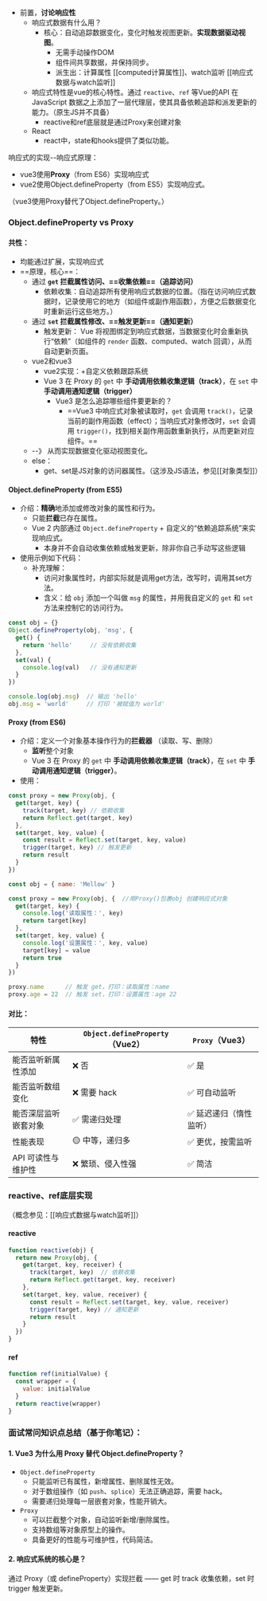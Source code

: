 - 前置，**讨论响应性**
	- 响应式数据有什么用？
		- 核心：自动追踪数据变化，变化时触发视图更新。**实现数据驱动视图**。
			- 无需手动操作DOM
			- 组件间共享数据，并保持同步。
			- 派生出：计算属性 [[computed计算属性]]、watch监听 [[响应式数据与watch监听]]
	- 响应式特性是vue的核心特性。通过 `reactive`、`ref` 等Vue的API 在 JavaScript 数据之上添加了一层代理层，使其具备依赖追踪和派发更新的能力。（原生JS并不具备）
		- reactive和ref底层就是通过Proxy来创建对象
	- React
		- react中，state和hooks提供了类似功能。

响应式的实现--响应式原理：
- vue3使用**Proxy**（from ES6）实现响应式
- vue2使用Object.defineProperty（from ES5）实现响应式。

（vue3使用Proxy替代了Object.defineProperty。）

### Object.defineProperty vs Proxy

#### 共性：
- 均能通过扩展，实现响应式
- ==原理，核心==：
	- 通过 **`get` 拦截属性访问、==收集依赖==（追踪访问）**
		- 依赖收集：自动追踪所有使用响应式数据的位置。（指在访问响应式数据时，记录使用它的地方（如组件或副作用函数），方便之后数据变化时重新运行这些地方。）
	- 通过 **`set` 拦截属性修改、==触发更新==（通知更新）**
		- 触发更新： Vue 将视图绑定到响应式数据，当数据变化时会重新执行“依赖”（如组件的 `render` 函数、computed、watch 回调），从而自动更新页面。
	- vue2和vue3
		- vue2实现：+自定义依赖跟踪系统
		- Vue 3 在 Proxy 的 `get` 中 **手动调用依赖收集逻辑（track）**，在 `set` 中 **手动调用通知逻辑（trigger）**
			- Vue3 是怎么追踪哪些组件要更新的？
				- ==Vue3 中响应式对象被读取时，`get` 会调用 `track()`，记录当前的副作用函数（effect）；当响应式对象修改时，`set` 会调用 `trigger()`，找到相关副作用函数重新执行，从而更新对应组件。==
	- --》 从而实现数据变化驱动视图变化。
	- else：
		- get、set是JS对象的访问器属性。（这涉及JS语法，参见[[对象类型]]）
#### Object.defineProperty (from ES5)
- 介绍：**精确**地添加或修改对象的属性和行为。
	- 只能**拦截**已存在属性。
	- Vue 2 内部通过 `Object.defineProperty` + 自定义的“依赖追踪系统”来实现响应式。
		- 本身并不会自动收集依赖或触发更新，除非你自己手动写这些逻辑
- 使用示例如下代码：
	- 补充理解：
		- 访问对象属性时，内部实际就是调用get方法，改写时，调用其set方法。
		- 含义：给 `obj` 添加一个叫做 `msg` 的属性，并用我自定义的 `get` 和 `set` 方法来控制它的访问行为。
```js
const obj = {}
Object.defineProperty(obj, 'msg', {
  get() {
    return 'hello'     // 没有依赖收集
  },
  set(val) {
    console.log(val)   // 没有通知更新
  }
})

console.log(obj.msg)  // 输出 'hello'
obj.msg = 'world'     // 打印 '被赋值为 world'
```

#### Proxy (from ES6)
- 介绍：定义一个对象基本操作行为的**拦截器** （读取、写、删除）
	- **监听**整个对象
	- Vue 3 在 Proxy 的 `get` 中 **手动调用依赖收集逻辑（track）**，在 `set` 中 **手动调用通知逻辑（trigger）**。
- 使用：
```js
const proxy = new Proxy(obj, {
  get(target, key) {
    track(target, key) // 依赖收集
    return Reflect.get(target, key)
  },
  set(target, key, value) {
    const result = Reflect.set(target, key, value)
    trigger(target, key) // 触发更新
    return result
  }
})

const obj = { name: 'Mellow' }

const proxy = new Proxy(obj, {  //用Proxy()包裹obj 创建响应式对象
  get(target, key) {
    console.log('读取属性：', key)
    return target[key]
  },
  set(target, key, value) {
    console.log('设置属性：', key, value)
    target[key] = value
    return true
  }
})

proxy.name      // 触发 get，打印：读取属性：name
proxy.age = 22  // 触发 set，打印：设置属性：age 22
```

#### 对比：
| 特性          | `Object.defineProperty`（Vue2） | `Proxy`（Vue3） |
| ----------- | ----------------------------- | ------------- |
| 能否监听新属性添加   | ❌ 否                           | ✅ 是           |
| 能否监听数组变化    | ❌ 需要 hack                     | ✅ 可自动监听       |
| 能否深层监听嵌套对象  | ✅ 需递归处理                       | ✅ 延迟递归（惰性监听）  |
| 性能表现        | 🟡 中等，递归多                     | ✅ 更优，按需监听     |
| API 可读性与维护性 | ❌ 繁琐、侵入性强                     | ✅ 简洁          |


### reactive、ref底层实现
（概念参见：[[响应式数据与watch监听]]）
#### reactive
```js
function reactive(obj) {
  return new Proxy(obj, {
    get(target, key, receiver) {
      track(target, key)  // 依赖收集
      return Reflect.get(target, key, receiver)
    },
    set(target, key, value, receiver) {
      const result = Reflect.set(target, key, value, receiver)
      trigger(target, key) // 通知更新
      return result
    }
  })
}
```
#### ref
```js
function ref(initialValue) {
  const wrapper = {
    value: initialValue
  }
  return reactive(wrapper)
}
```

### 面试常问知识点总结（基于你笔记）：

#### 1. **Vue3 为什么用 Proxy 替代 Object.defineProperty？**

- `Object.defineProperty`
    - 只能监听已有属性，新增属性、删除属性无效。
    - 对于数组操作（如 `push`、`splice`）无法正确追踪，需要 hack。
    - 需要递归处理每一层嵌套对象，性能开销大。
- `Proxy`
    - 可以拦截整个对象，自动监听新增/删除属性。
    - 支持数组等对象原型上的操作。 
    - 具备更好的性能与可维护性，代码简洁。
#### 2. **响应式系统的核心是？**
通过 Proxy（或 defineProperty）实现拦截 —— get 时 track 收集依赖，set 时 trigger 触发更新。